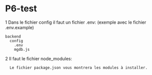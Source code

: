# P6-test
          
 1 Dans le fichier config il faut un fichier .env: (exemple avec le fichier .env.example)
 
    backend
      config
        .env
        mgdb.js
            
 2 Il faut le fichier node_modules:
  
      Le fichier package.json vous montrera les modules à installer.

